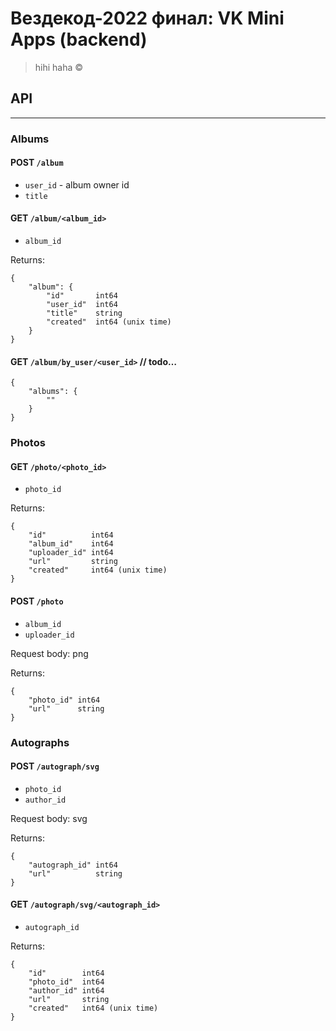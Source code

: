 # Вездекод-2022 финал: VK Mini Apps (backend)

> hihi haha ©

## API
---

### Albums

#### POST `/album`

* `user_id` - album owner id
* `title`

#### GET `/album/<album_id>`

* `album_id`

Returns:

```
{
    "album": {
        "id"       int64
        "user_id"  int64
        "title"    string
        "created"  int64 (unix time)
    }
}
```

#### GET `/album/by_user/<user_id>` // todo…

```
{
    "albums": {
        ""
    }
}
```

### Photos

#### GET `/photo/<photo_id>`

* `photo_id`

Returns:

```
{
    "id"          int64
    "album_id"    int64
    "uploader_id" int64
    "url"         string
    "created"     int64 (unix time)
}
```

#### POST `/photo`

* `album_id`
* `uploader_id`

Request body: png

Returns:

```
{
    "photo_id" int64
    "url"      string
}
```

### Autographs

#### POST `/autograph/svg`

* `photo_id`
* `author_id`

Request body: svg

Returns:

```
{
    "autograph_id" int64
    "url"          string
}
```

#### GET `/autograph/svg/<autograph_id>`

* `autograph_id`

Returns:

```
{
    "id"        int64
    "photo_id"  int64
    "author_id" int64
    "url"       string
    "created"   int64 (unix time)
}
```
